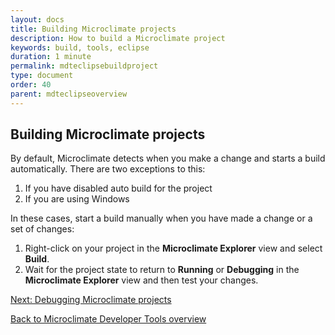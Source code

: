 ```yaml
---
layout: docs
title: Building Microclimate projects
description: How to build a Microclimate project
keywords: build, tools, eclipse
duration: 1 minute
permalink: mdteclipsebuildproject
type: document
order: 40
parent: mdteclipseoverview
---
```


## Building Microclimate projects

By default, Microclimate detects when you make a change and starts a build automatically.  There are two exceptions to this:

1. If you have disabled auto build for the project
2. If you are using Windows

In these cases, start a build manually when you have made a change or a set of changes:

1. Right-click on your project in the **Microclimate Explorer** view and select **Build**.
2. Wait for the project state to return to **Running** or **Debugging** in the **Microclimate Explorer** view and then test your changes.

[Next: Debugging Microclimate projects](mdteclipsedebugproject)

[Back to Microclimate Developer Tools overview](mdteclipseoverview)
